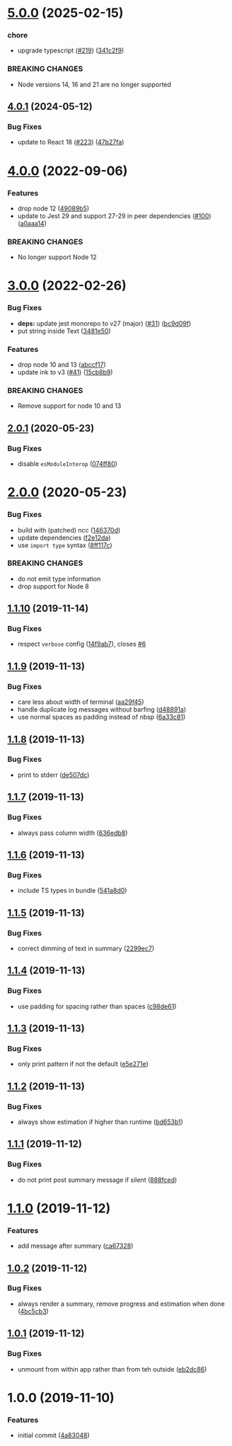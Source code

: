 # [5.0.0](https://github.com/jest-community/jest-react-reporter/compare/v4.0.1...v5.0.0) (2025-02-15)


### chore

* upgrade typescript ([#219](https://github.com/jest-community/jest-react-reporter/issues/219)) ([341c2f9](https://github.com/jest-community/jest-react-reporter/commit/341c2f9bf2e78c1d7fb22e2dfac79ce3daedee8d))


### BREAKING CHANGES

* Node versions 14, 16 and 21 are no longer supported

## [4.0.1](https://github.com/jest-community/jest-react-reporter/compare/v4.0.0...v4.0.1) (2024-05-12)


### Bug Fixes

* update to React 18 ([#223](https://github.com/jest-community/jest-react-reporter/issues/223)) ([47b27fa](https://github.com/jest-community/jest-react-reporter/commit/47b27fa7d08da150c7c0ad450e3871c25d4aeba4))

# [4.0.0](https://github.com/jest-community/jest-react-reporter/compare/v3.0.0...v4.0.0) (2022-09-06)


### Features

* drop node 12 ([49089b5](https://github.com/jest-community/jest-react-reporter/commit/49089b566843aadd80096cf8c6f5d84e6c1d4a7d))
* update to Jest 29 and support 27-29 in peer dependencies ([#100](https://github.com/jest-community/jest-react-reporter/issues/100)) ([a0aaa14](https://github.com/jest-community/jest-react-reporter/commit/a0aaa14b9ab18690a1d8d29009a37dbf55278c24))


### BREAKING CHANGES

* No longer support Node 12

# [3.0.0](https://github.com/jest-community/jest-react-reporter/compare/v2.0.1...v3.0.0) (2022-02-26)


### Bug Fixes

* **deps:** update jest monorepo to v27 (major) ([#31](https://github.com/jest-community/jest-react-reporter/issues/31)) ([bc9d09f](https://github.com/jest-community/jest-react-reporter/commit/bc9d09f3bfa2672b33498d3607e1c0f91b32ad97))
* put string inside Text ([3481e50](https://github.com/jest-community/jest-react-reporter/commit/3481e5016349ce32bce10d1ff75bdc3ee171cd7b))


### Features

* drop node 10 and 13 ([abccf17](https://github.com/jest-community/jest-react-reporter/commit/abccf17cb29292f8f7ddddd4bce72202456e6fd9))
* update ink to v3 ([#41](https://github.com/jest-community/jest-react-reporter/issues/41)) ([15cb8b9](https://github.com/jest-community/jest-react-reporter/commit/15cb8b96c1db49128df8f7030a1702993ed82dba))


### BREAKING CHANGES

* Remove support for node 10 and 13

## [2.0.1](https://github.com/jest-community/jest-react-reporter/compare/v2.0.0...v2.0.1) (2020-05-23)


### Bug Fixes

* disable `esModuleInterop` ([074ff80](https://github.com/jest-community/jest-react-reporter/commit/074ff80f790e0dc8d741bb9893d59d31825ffe92))

# [2.0.0](https://github.com/jest-community/jest-react-reporter/compare/v1.1.10...v2.0.0) (2020-05-23)


### Bug Fixes

* build with (patched) ncc ([146370d](https://github.com/jest-community/jest-react-reporter/commit/146370dd6a3a1908766c98b33434261b185ef4c3))
* update dependencies ([f2e12da](https://github.com/jest-community/jest-react-reporter/commit/f2e12da36d9203af4763e8c805548160e8bd92e6))
* use `import type` syntax ([8ff117c](https://github.com/jest-community/jest-react-reporter/commit/8ff117c93c7a9a05b7d7883bac74489bf9d06ee1))


### BREAKING CHANGES

* do not emit type information
* drop support for Node 8

## [1.1.10](https://github.com/jest-community/jest-react-reporter/compare/v1.1.9...v1.1.10) (2019-11-14)

### Bug Fixes

- respect `verbose` config
  ([14f9ab7](https://github.com/jest-community/jest-react-reporter/commit/14f9ab7a28be4a19b202a123ea21f2c0c50e8588)),
  closes [#6](https://github.com/jest-community/jest-react-reporter/issues/6)

## [1.1.9](https://github.com/jest-community/jest-react-reporter/compare/v1.1.8...v1.1.9) (2019-11-13)

### Bug Fixes

- care less about width of terminal
  ([aa29f45](https://github.com/jest-community/jest-react-reporter/commit/aa29f4513d113306f840d46877003e38fe3d9fe5))
- handle duplicate log messages without barfing
  ([d48891a](https://github.com/jest-community/jest-react-reporter/commit/d48891ad69f2b50463561cf1bd62bb036e57677c))
- use normal spaces as padding instead of nbsp
  ([6a33c81](https://github.com/jest-community/jest-react-reporter/commit/6a33c81482a3341ffc7ff13919f38bde3fcf9448))

## [1.1.8](https://github.com/jest-community/jest-react-reporter/compare/v1.1.7...v1.1.8) (2019-11-13)

### Bug Fixes

- print to stderr
  ([de507dc](https://github.com/jest-community/jest-react-reporter/commit/de507dccce388a56271a640fed128c82dab93192))

## [1.1.7](https://github.com/jest-community/jest-react-reporter/compare/v1.1.6...v1.1.7) (2019-11-13)

### Bug Fixes

- always pass column width
  ([636edb8](https://github.com/jest-community/jest-react-reporter/commit/636edb827457ef2385f8e5a564ba910462ce3f64))

## [1.1.6](https://github.com/jest-community/jest-react-reporter/compare/v1.1.5...v1.1.6) (2019-11-13)

### Bug Fixes

- include TS types in bundle
  ([541a8d0](https://github.com/jest-community/jest-react-reporter/commit/541a8d0e3e733e35075521b864e2d1df6223a846))

## [1.1.5](https://github.com/jest-community/jest-react-reporter/compare/v1.1.4...v1.1.5) (2019-11-13)

### Bug Fixes

- correct dimming of text in summary
  ([2299ec7](https://github.com/jest-community/jest-react-reporter/commit/2299ec7e6d15af27f08b5c83ee4094de915e3eda))

## [1.1.4](https://github.com/jest-community/jest-react-reporter/compare/v1.1.3...v1.1.4) (2019-11-13)

### Bug Fixes

- use padding for spacing rather than spaces
  ([c98de61](https://github.com/jest-community/jest-react-reporter/commit/c98de619f5d23f80a6d77fa53d80b5addef600a0))

## [1.1.3](https://github.com/jest-community/jest-react-reporter/compare/v1.1.2...v1.1.3) (2019-11-13)

### Bug Fixes

- only print pattern if not the default
  ([e5e271e](https://github.com/jest-community/jest-react-reporter/commit/e5e271e17ac589edf4a22a53ee268d9ffab2e09d))

## [1.1.2](https://github.com/jest-community/jest-react-reporter/compare/v1.1.1...v1.1.2) (2019-11-13)

### Bug Fixes

- always show estimation if higher than runtime
  ([bd653b1](https://github.com/jest-community/jest-react-reporter/commit/bd653b1d5dd1c81f504dd832166c413f996dd6ba))

## [1.1.1](https://github.com/jest-community/jest-react-reporter/compare/v1.1.0...v1.1.1) (2019-11-12)

### Bug Fixes

- do not print post summary message if silent
  ([888fced](https://github.com/jest-community/jest-react-reporter/commit/888fced1c9ff1c01c90a4a5bccd528c73fd06962))

# [1.1.0](https://github.com/jest-community/jest-react-reporter/compare/v1.0.2...v1.1.0) (2019-11-12)

### Features

- add message after summary
  ([ca67328](https://github.com/jest-community/jest-react-reporter/commit/ca67328ef616fb1d549a5c5d2aa0a408cbf10b0f))

## [1.0.2](https://github.com/jest-community/jest-react-reporter/compare/v1.0.1...v1.0.2) (2019-11-12)

### Bug Fixes

- always render a summary, remove progress and estimation when done
  ([4bc5cb3](https://github.com/jest-community/jest-react-reporter/commit/4bc5cb33d8b250c361e9812cd991ca0cb714536d))

## [1.0.1](https://github.com/jest-community/jest-react-reporter/compare/v1.0.0...v1.0.1) (2019-11-12)

### Bug Fixes

- unmount from within app rather than from teh outside
  ([eb2dc86](https://github.com/jest-community/jest-react-reporter/commit/eb2dc8676089c75142b72275a764cac3d9f72091))

# 1.0.0 (2019-11-10)

### Features

- initial commit
  ([4a83048](https://github.com/jest-community/jest-react-reporter/commit/4a8304892e28b1a12d97bca8ad1e61db878d09b8))
